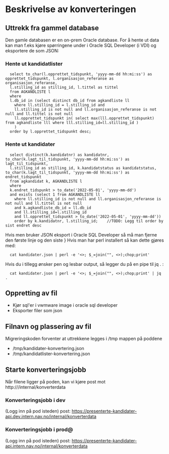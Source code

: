 # Beskrivelse av konverteringen


## Uttrekk fra gammel database
Den gamle databasen er en on-prem Oracle database. For å hente ut data kan man f.eks kjøre spørringene
under i Oracle SQL Developer (i VDI) og eksportere de som JSON:

### Hente ut kandidatlister

```
  select to_char(l.opprettet_tidspunkt, 'yyyy-mm-dd hh:mi:ss') as opprettet_tidspunkt, l.organisasjon_referanse as organisasjon_referanse,
  l.stilling_id as stilling_id, l.tittel as tittel
  from AGKANDLISTE l
  where
  l.db_id in (select distinct db_id from agkandliste ll
    where ll.stilling_id = l.stilling_id and
    ll.stilling_id is not null and ll.organisasjon_referanse is not null and ll.tittel is not null
    ll.opprettet_tidspunkt in( select max(lll.opprettet_tidspunkt) from agkandliste lll where lll.stilling_id=ll.stilling_id )
    )
  order by l.opprettet_tidspunkt desc;
```

### Hente ut kandidater

```
  select distinct(k.kandidatnr) as kandidatnr, to_char(k.lagt_til_tidspunkt, 'yyyy-mm-dd hh:mi:ss') as lagt_til_tidspunkt,
  l.stilling_id as stilling_id, k.kandidatstatus as kandidatstatus, to_char(k.lagt_til_tidspunkt, 'yyyy-mm-dd hh:mi:ss') as endret_tidspunkt
  from agkandidat k, AGKANDLISTE l
  where
  k.endret_tidspunkt > to_date('2022-05-01', 'yyyy-mm-dd')
  and exists (select 1 from AGKANDLISTE ll
    where ll.stilling_id is not null and ll.organisasjon_referanse is not null and ll.tittel is not null
    and k.agkandliste_db_id = ll.db_id
    and ll.stilling_id=l.stilling_id
    and ll.opprettet_tidspunkt > to_date('2022-05-01', 'yyyy-mm-dd'))
    order by k.kandidatnr, l.stilling_id;    //TODO: Legg til order by sist endret desc
```


Hvis men bruker JSON eksport i Oracle SQL Developer så må man fjerne den første linje og den siste }
Hvis man har perl installert så kan dette gjøres med:

```
  cat kandidater.json | perl -e '<>; $_=join("", <>);chop;print'
```

Hvis du i tillegg ønsker pen og lesbar output, så legger du på en pipe til jq . :

```
  cat kandidater.json | perl -e '<>; $_=join("", <>);chop;print' | jq .
```

## Oppretting av fil
- Kjør sql'er i vwmware image i oracle sql developer
- Eksporter filer som json

## Filnavn og plassering av fil
Migreringskoden forventer at uttrekkene legges i /tmp mappen på poddene
- /tmp/kandidater-konvertering.json
- /tmp/kandidatlister-konvertering.json

## Starte konverteringsjobb
Når filene ligger på poden, kan vi kjøre
post mot http://<ingress>/internal/konverterdata

### Konverteringsjobb i dev
(Logg inn på pod isteden)
post: https://presenterte-kandidater-api.dev.intern.nav.no/internal/konverterdata  

### Konverteringsjobb i prod@
(Logg inn på pod isteden)
post: https://presenterte-kandidater-api.intern.nav.no/internal/konverterdata
